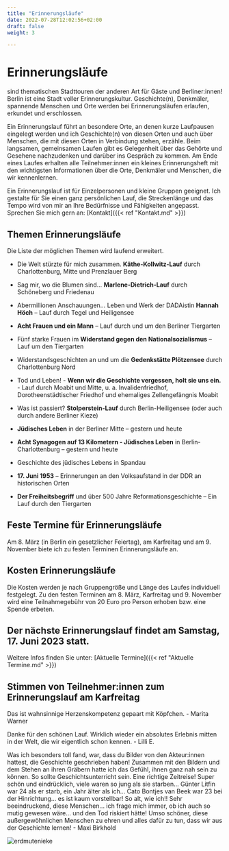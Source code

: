 ```yaml
---
title: "Erinnerungsläufe"
date: 2022-07-28T12:02:56+02:00
draft: false
weight: 3

---
```


# Erinnerungsläufe

sind thematischen Stadttouren der anderen Art für Gäste und Berliner:innen! Berlin ist eine Stadt voller Erinnerungskultur. Geschichte(n), Denkmäler, spannende Menschen und Orte werden bei Erinnerungsläufen erlaufen, erkundet und erschlossen.
 
Ein Erinnerungslauf führt an besondere Orte, an denen kurze Laufpausen eingelegt werden und ich Geschichte(n) von diesen Orten und auch über Menschen, die mit diesen Orten in Verbindung stehen, erzähle. Beim langsamen, gemeinsamen Laufen gibt es Gelegenheit über das Gehörte und Gesehene nachzudenken und darüber ins Gespräch zu kommen. Am Ende eines Laufes erhalten alle Teilnehmer:innen ein kleines Erinnerungsheft mit den wichtigsten Informationen über die Orte, Denkmäler und Menschen, die wir kennenlernen. 

Ein Erinnerungslauf ist für Einzelpersonen und kleine Gruppen geeignet. Ich gestalte für Sie einen ganz persönlichen Lauf, die Streckenlänge und das Tempo wird von mir an Ihre Bedürfnisse und Fähigkeiten angepasst. Sprechen Sie mich gern an: [Kontakt]({{< ref "Kontakt.md" >}})


## Themen Erinnerungsläufe

Die Liste der möglichen Themen wird laufend erweitert.

* Die Welt stürzte für mich zusammen. __Käthe-Kollwitz-Lauf__ durch Charlottenburg, Mitte und Prenzlauer Berg

* Sag mir, wo die Blumen sind… __Marlene-Dietrich-Lauf__ durch Schöneberg und Friedenau

* Abermillionen Anschauungen… Leben und Werk der DADAistin __Hannah Höch__ – Lauf durch Tegel und Heiligensee

* __Acht Frauen und ein Mann__ – Lauf durch und um den Berliner Tiergarten

* Fünf starke Frauen im __Widerstand gegen den Nationalsozialismus__ – Lauf um den Tiergarten

* Widerstandsgeschichten an und um die __Gedenkstätte Plötzensee__ durch Charlottenburg Nord

* Tod und Leben! - __Wenn wir die Geschichte vergessen, holt sie uns ein.__ - Lauf durch Moabit und Mitte, u. a. Invalidenfriedhof, Dorotheenstädtischer Friedhof und ehemaliges Zellengefängnis Moabit

* Was ist passiert? __Stolperstein-Lauf__ durch Berlin-Heiligensee (oder auch durch andere Berliner Kieze)

* __Jüdisches Leben__ in der Berliner Mitte – gestern und heute 

* __Acht Synagogen auf 13 Kilometern - Jüdisches Leben__ in Berlin-Charlottenburg – gestern und heute

* Geschichte des jüdisches Lebens in Spandau 

* __17. Juni 1953__ – Erinnerungen an den Volksaufstand in der DDR an historischen Orten

* __Der Freiheitsbegriff__ und über 500 Jahre Reformationsgeschichte – Ein Lauf durch den Tiergarten


## Feste Termine für Erinnerungsläufe

Am 8. März (in Berlin ein gesetzlicher Feiertag), am Karfreitag und am 9. November biete ich zu festen Terminen Erinnerungsläufe an. 


## Kosten Erinnerungsläufe

Die Kosten werden je nach Gruppengröße und Länge des Laufes individuell festgelegt. Zu den festen Terminen am 8. März, Karfreitag und 9. November wird eine Teilnahmegebühr von 20 Euro pro Person erhoben bzw. eine Spende erbeten.

## Der nächste Erinnerungslauf findet am Samstag, 17. Juni 2023 statt. 

Weitere Infos finden Sie unter: [Aktuelle Termine]({{< ref "Aktuelle Termine.md" >}})

## Stimmen von Teilnehmer:innen zum Erinnerungslauf am Karfreitag

Das ist wahnsinnige Herzenskompetenz gepaart mit Köpfchen. - Marita Warner

Danke für den schönen Lauf. Wirklich wieder ein absolutes Erlebnis mitten in der Welt, die wir eigentlich schon kennen. - Lilli E.

Was ich besonders toll fand, war, dass du Bilder von den Akteur:innen hattest, die Geschichte geschrieben haben! Zusammen mit den Bildern und dem Stehen an ihren Gräbern hatte ich das Gefühl, ihnen ganz nah sein zu können. So sollte Geschichtsunterricht sein. Eine richtige Zeitreise! Super schön und eindrücklich, viele waren so jung als sie starben... Günter Litfin war 24 als er starb, ein Jahr älter als ich... Cato Bontjes van Beek war 23 bei der Hinrichtung... es ist kaum vorstellbar! So alt, wie ich!! Sehr beeindruckend, diese Menschen... ich frage mich immer, ob ich auch so mutig gewesen wäre... und den Tod riskiert hätte! Umso schöner, diese außergewöhnlichen Menschen zu ehren und alles dafür zu tun, dass wir aus der Geschichte lernen! - Maxi Birkhold



![erdmutenieke](/Hannah.jpg)



